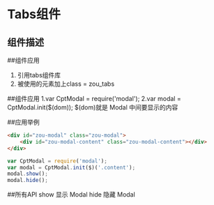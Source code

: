 # Tabs组件

## 组件描述

##组件应用
1. 引用tabs组件库
2. 被使用的元素加上class = zou_tabs

##组件应用
1.var CptModal = require('modal');
2.var modal = CptModal.init($(dom));
$(dom)就是 Modal 中间要显示的内容

##应用举例
```html
<div id="zou-modal" class="zou-modal">
    <div id="zou-modal-content" class="zou-modal-content"></div>
</div>
```

```js
var CptModal = require('modal');
var modal = CptModal.init($)('.content');
modal.show();
modal.hide();
```

##所有API
show    显示  Modal
hide    隐藏  Modal